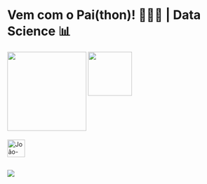 # Vem com o Pai(thon)! 👨🏻‍💻 | Data Science 📊

<div>
  <img height='180cm' src='https://github-readme-stats.vercel.app/api?username=joaolucas&theme=dark&show_icons=true'>
  <img align='top' height='100cm' src='https://github-readme-stats.vercel.app/api/top-langs/?username=joaolucasparada&theme=dark&hide_progress=true'>
</div>

<div style="display: inline_block"><br>
  <img align='center' alt='João-Python' hight='30' width='40' src="https://cdn.jsdelivr.net/gh/devicons/devicon@latest/icons/python/python-original.svg">
</div>

##

<div>
  <a href= "https://www.linkedin.com/in/joaolucasparada/"><img src="https://img.shields.io/badge/LinkedIn-0077B5?style=for-the-badge&logo=linkedin&logoColor=white"></a>
</div>
